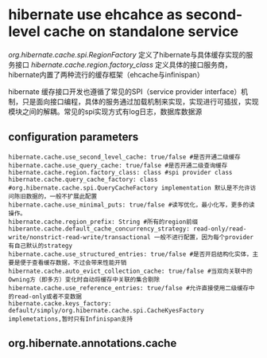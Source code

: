 # hibernate use ehcahce as second-level cache on standalone service #

*org.hibernate.cache.spi.RegionFactory* 定义了hibernate与具体缓存实现的服务接口
*hibernate.cache.region.factory_class* 定义具体的接口服务商，hibernate内置了两种流行的缓存框架（ehcache与infinispan）

hibernate 缓存接口开发也遵循了常见的SPI（service provider interface）机制，只是面向接口编程，具体的服务通过加载机制来实现，实现进行可插拔，实现模块之间的解耦。常见的spi实现方式有log日志，数据库数据源

## configuration parameters ##

    hibernate.cache.use_second_level_cache: true/false #是否开通二级缓存
    hibernate.cache.use_query_cache: true/false #是否开通二级查询缓存
    hibernate.cache.region.factory_class: class #spi provider class 
    hibernate.cache.query_cache_factory: class #org.hibernate.cache.spi.QueryCacheFactory implementation 默认是不允许访问陈旧数据的，一般不扩展此配置
    hibernate.cache.use_minimal_puts: true/false #读写优化，最小化写，更多的读操作。
    hibernate.cache.region_prefix: String #所有的region前缀
    hiberante.cache.default_cache_concurrency_strategy: read-only/read-write/nonstrict-read-write/transactional 一般不进行配置，因为每个provider有自己默认的strategy
    hibernate.cache.use_structured_entries: true/false #是否开启结构化实体，主要是便于查看缓存数据，不过会带来性能开销
    hibernate.cache.auto_evict_collection_cache: true/false #当双向关联中的Owning方（即多方）变化时自动将缓存中关联的集合剔除
    hibernate.cache.use_reference_entries: true/false #允许直接使用二级缓存中的read-only或者不变数据
    hibernate.cacke.keys_factory: default/simply/org.hibernate.cache.spi.CacheKyesFactory implemetations,暂时只有Infinispan支持

## org.hibernate.annotations.cache ##